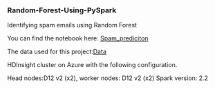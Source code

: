 ### Random-Forest-Using-PySpark
Identifying spam emails using Random Forest 

You can find the notebook here: [Spam_prediciton](https://github.com/ankit141193/Random-Forest-Using-PySpark/blob/master/Spam%2BMail%2BPrediction.ipynb)

The data used for this project:[Data](https://github.com/ankit141193/Random-Forest-Using-PySpark/blob/master/spambase.csv)

HDInsight cluster on Azure with the following configuration.

Head nodes:D12 v2 (x2), worker nodes: D12 v2 (x2)
Spark version: 2.2
